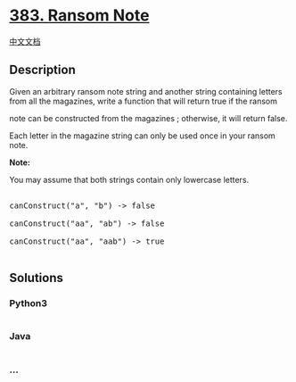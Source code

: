 # [383. Ransom Note](https://leetcode.com/problems/ransom-note)

[中文文档](/solution/0300-0399/0383.Ransom%20Note/README.md)

## Description
<p>

Given an arbitrary ransom note string and another string containing letters from all the magazines, write a function that will return true if the ransom 

note can be constructed from the magazines ; otherwise, it will return false. 

</p>

<p>

Each letter in the magazine string can only be used once in your ransom note.

</p>



<p><b>Note:</b><br />

You may assume that both strings contain only lowercase letters.

</p>



<pre>

canConstruct("a", "b") -> false

canConstruct("aa", "ab") -> false

canConstruct("aa", "aab") -> true

</pre>




## Solutions


<!-- tabs:start -->

### **Python3**

```python

```

### **Java**

```java

```

### **...**
```

```

<!-- tabs:end -->
